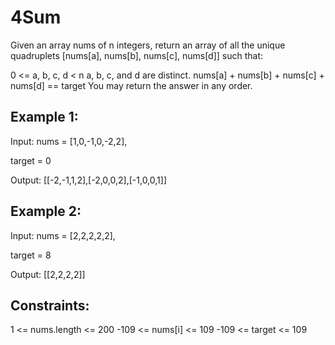 # 4Sum

Given an array nums of n integers, return an array of all the unique quadruplets [nums[a], nums[b], nums[c], nums[d]] such that:

0 <= a, b, c, d < n
a, b, c, and d are distinct.
nums[a] + nums[b] + nums[c] + nums[d] == target
You may return the answer in any order.

 

## Example 1:

Input: nums = [1,0,-1,0,-2,2], 

target = 0

Output: [[-2,-1,1,2],[-2,0,0,2],[-1,0,0,1]]

## Example 2:

Input: nums = [2,2,2,2,2], 

target = 8

Output: [[2,2,2,2]]
 

## Constraints:

1 <= nums.length <= 200
-109 <= nums[i] <= 109
-109 <= target <= 109

